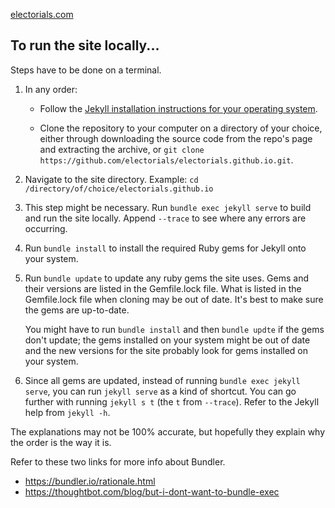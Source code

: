 [electorials.com](https://electorials.github.io)

## To run the site locally...

Steps have to be done on a terminal.

1. In any order:
 
   - Follow the [Jekyll installation instructions for your operating system](https://jekyllrb.com/docs/installation/).

   - Clone the repository to your computer on a directory of your choice, either through downloading the source code from the repo's page and extracting the archive, or `git clone https://github.com/electorials/electorials.github.io.git`.

2. Navigate to the site directory.
    Example: `cd /directory/of/choice/electorials.github.io`
    
3. This step might be necessary. Run `bundle exec jekyll serve` to build and run the site locally. Append `--trace` to see where any errors are occurring.

4. Run `bundle install` to install the required Ruby gems for Jekyll onto your system.

5. Run `bundle update` to update any ruby gems the site uses. Gems and their versions are listed in the Gemfile.lock file.
    What is listed in the Gemfile.lock file when cloning may be out of date. It's best to make sure the gems are up-to-date.

    You might have to run `bundle install` and then `bundle updte` if the gems don't update; the gems installed on your system might be out of date and the new versions for the site probably look for gems installed on your system.

6. Since all gems are updated, instead of running `bundle exec jekyll serve`, you can run `jekyll serve` as a kind of shortcut. You can go further with running `jekyll s t` (the `t` from `--trace`). Refer to the Jekyll help from `jekyll -h`.

The explanations may not be 100% accurate, but hopefully they explain why the order is the way it is.

Refer to these two links for more info about Bundler.
- https://bundler.io/rationale.html
- https://thoughtbot.com/blog/but-i-dont-want-to-bundle-exec

